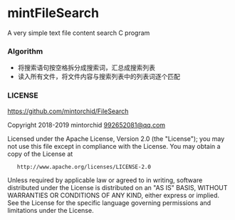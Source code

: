 # mintFileSearch
A very simple text file content search C program

### Algorithm
* 将搜索语句按空格拆分成搜索词，汇总成搜索列表
* 读入所有文件，将文件内容与搜索列表中的列表词逐个匹配

### LICENSE
   https://github.com/mintorchid/FileSearch

   Copyright 2018-2019 mintorchid <992652081@qq.com>

   Licensed under the Apache License, Version 2.0 (the "License");
   you may not use this file except in compliance with the License.
   You may obtain a copy of the License at

       http://www.apache.org/licenses/LICENSE-2.0

   Unless required by applicable law or agreed to in writing, software
   distributed under the License is distributed on an "AS IS" BASIS,
   WITHOUT WARRANTIES OR CONDITIONS OF ANY KIND, either express or implied.
   See the License for the specific language governing permissions and
limitations under the License.
